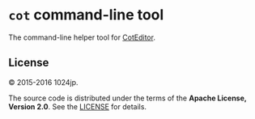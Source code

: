 
`cot` command-line tool
=============================

The command-line helper tool for [CotEditor](https://coteditor.com).


License
-----------------------------
© 2015-2016 1024jp.

The source code is distributed under the terms of the __Apache License, Version 2.0__. See the [LICENSE](LICENSE) for details.

